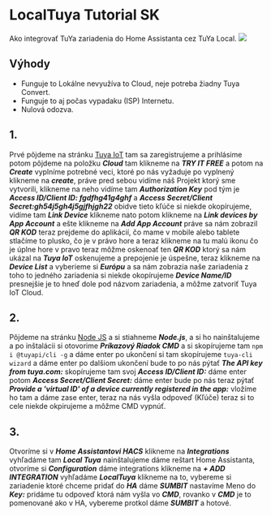 # LocalTuya Tutorial SK

Ako integrovať TuYa zariadenia do Home Assistanta cez TuYa Local.
![](https://github.com/milandzuris/LocalTuya/blob/main/Local%20Tuya.png)

## Výhody
- Funguje to Lokálne nevyužíva to Cloud, neje potreba žiadny Tuya Convert.
- Funguje to aj počas vypadaku (ISP) Internetu.
- Nulová odozva.

## 1.
Prvé pôjdeme na stránku [Tuya IoT](https://iot.tuya.com/ "Tuya IoT") tam sa zaregistrujeme a prihlásime potom pôjdeme na položku *****Cloud***** tam klikneme na *****TRY IT FREE***** a potom na *****Create***** vyplníme potrebné veci, ktoré po nás vyžaduje po vyplnený klikneme na *****create*****, práve pred sebou vidíme náš Projekt ktorý sme vytvorili, klikneme na neho vidíme tam *****Authorization Key***** pod tým je *****Access ID/Client ID: fgdfhg41g4ghf***** a *****Access Secret/Client Secret:gh54j5gh4j5gjfhjgh22***** obidve tieto kľúče si niekde okopírujeme, vidíme tam *****Link Device***** klikneme nato potom klikneme na *****Link devices by App Account***** a ešte klikneme na *****Add App Account***** práve sa nám zobrazil *****QR KOD***** teraz prejdeme do aplikácií, čo mame v mobile alebo tablete stlačíme to plusko, čo je v právo hore a teraz klikneme na tu malú ikonu čo je úplne hore v pravo teraz môžme oskenoať ten *****QR KOD***** ktorý sa nám ukázal na *****Tuya IoT***** oskenujeme a prepojenie je úspešne, teraz klikneme na *****Device List***** a vyberieme si *****Európu***** a sa nám zobrazia naše zariadenia z toho to jedného zariadenia si niekde okopírujeme *****Device Name/ID***** presnejšie je to hneď dole pod názvom zariadenia, a môžme zatvoriť Tuya IoT Cloud.

## 2.
Pôjdeme na stránku [Node JS](https://nodejs.org/en/download/ "Node JS") a si stiahneme *****Node.js*****, a si ho nainštalujeme a po inštalácii si otovorime *****Príkazový Riadok CMD***** a si skopírujeme tam `npm i @tuyapi/cli -g` a dáme enter po ukončení si tam skopírujeme `tuya-cli wizard` a dáme enter po dalšiom ukončení bude to po nás pýtať *****The API key from tuya.com:***** skopírujeme tam svoj *****Access ID/Client ID:***** dáme enter potom *****Access Secret/Client Secret:***** dáme enter bude po nás teraz pýtať *****Provide a 'virtual ID' of a device currently registered in the app:***** vložíme ho tam a dáme zase enter, teraz na nás vyšla odpoveď (Kľúče) teraz si to cele niekde okpirujeme a môžme CMD vypnúť.

## 3.
Otvoríme si v *****Home Assistantovi HACS***** klikneme na *****Integrations***** vyhľadáme tam *****Local Tuya***** nainštalujeme dáme reštart Home Assistanta, otvoríme si *****Configuration***** dáme integrations klikneme na *****+ ADD INTEGRATION***** vyhľadáme *****LocalTuya***** klikneme na to, vybereme si zariadenie ktoré chceme pridať do *****HA***** dáme *****SUMBIT***** nastavíme Meno do *****Key:***** pridáme tu odpoveď ktorá nám vyšla vo *****CMD*****, rovanko v *****CMD***** je to pomenované ako v HA, vybereme protkol dáme *****SUMBIT***** a hotové.
